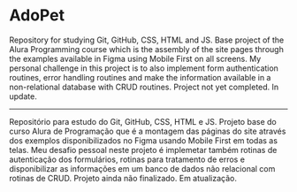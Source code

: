 # AdoPet
Repository for studying Git, GitHub, CSS, HTML and JS.
Base project of the Alura Programming course which is the assembly of the site pages through the examples available in Figma using Mobile First on all screens.
My personal challenge in this project is to also implement form authentication routines, error handling routines and make the information available in a non-relational database with CRUD routines.
Project not yet completed. In update.
<hr>
Repositório para estudo do Git, GitHub, CSS, HTML e JS.
Projeto base do curso Alura de Programação que é a montagem das páginas do site através dos exemplos disponibilizados no Figma usando Mobile First em todas as telas.
Meu desafio pessoal neste projeto é implemetar também rotinas de autenticação dos formulários, rotinas para tratamento de erros e disponibilizar as informações em um banco de dados não relacional com rotinas de CRUD.
Projeto ainda não finalizado. Em atualização.
